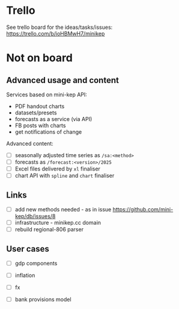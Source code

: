 Trello
======

See trello board for the ideas/tasks/issues: <https://trello.com/b/ioHBMwH7/minikep>

Not on board
============

Advanced usage and content 
--------------------------

Services based on mini-kep API: 

- PDF handout charts  
- datasets/presets
- forecasts as a service (via API)
- FB posts with charts
- get notifications of change 

Advanced content:
- [ ] seasonally adjusted time series as ```/sa:<method>``` 
- [ ] forecasts as ```/forecast:<version>/2025```
- [ ] Excel files delivered by ```xl``` finaliser
- [ ] chart API with ```spline``` and ```chart``` finaliser

Links 
-----
- [ ] add new methods needed - as in issue <https://github.com/mini-kep/db/issues/8>
- [ ] infrastructure - minikep.cc domain
- [ ] rebuild regional-806 parser   

User cases
----------
- [ ] gdp components
- [ ] inflation
- [ ] fx
- [ ] bank provisions model
 
